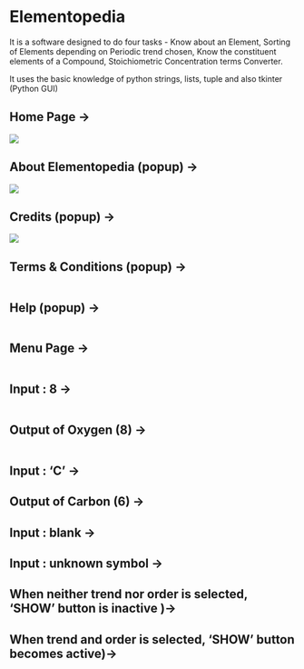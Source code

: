 # Elementopedia

It is a software designed to do four tasks - Know about an Element, Sorting of Elements depending on Periodic trend chosen, Know the constituent elements of a Compound, Stoichiometric Concentration terms Converter. 

It uses the basic knowledge of python strings, lists, tuple and also tkinter (Python GUI)
<br>
<h2>Home Page -></h2>
<img src="https://drive.google.com/uc?export=view&id=13Sui6wpTjJ5Y2iTpMvRcQtDpUYk59s_e">
<h2>About Elementopedia (popup) -></h2>
<img src="https://drive.google.com/uc?export=view&id=1tiOUJ0ODkpLknsM69z71CeFcRmB0tIxl">
<h2>Credits (popup) -></h2>
<img src="![image](https://github.com/user-attachments/assets/68c376f5-d460-4472-a50f-73200c991209)">
<h2>Terms & Conditions (popup) -></h2>
<img src="">
<h2>Help (popup) -></h2>
<img src="">
<h2>Menu Page -></h2>
<img src="">
<h2>Input : 8 -></h2>
<img src="">
<h2>Output of Oxygen (8) -></h2>
<img src="">
<h2>Input : ‘C’  -></h2>
<h2>Output of Carbon (6)  -></h2>
<h2>Input : blank -></h2>
<h2>Input : unknown symbol -></h2>
<h2>When neither trend nor order is selected, ‘SHOW’ button is inactive )-></h2>
<h2>When trend and order is selected, ‘SHOW’ button becomes active)-></h2>
<h2></h2>
